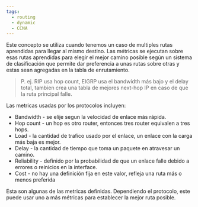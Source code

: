 ```yaml
---
tags:
  - routing
  - dynamic
  - CCNA
---
```


Este concepto se utiliza cuando tenemos un caso de multiples rutas aprendidas para llegar al mismo destino. Las métricas se ejecutan sobre esas rutas aprendidas para elegir el mejor camino posible según un sistema de clasificación que permite dar preferencia a unas rutas sobre otras y estas sean agregadas en la tabla de enrutamiento.

> P. ej. RIP usa hop count, EIGRP usa el bandwidth más bajo y el delay total, tambien crea una tabla de mejores next-hop IP en caso de que la ruta principal falle.  

Las metricas usadas por los protocolos incluyen:
- Bandwidth - se elije segun la velocidad de enlace más rápida.
- Hop count - un hop es otro router, entonces tres router equivalen a tres hops.
- Load - la cantidad de trafico usado por el enlace, un enlace con la carga más baja es mejor. 
- Delay - la cantidad de tiempo que toma un paquete en atravesar un camino.
- Reliability - definido por la probabilidad de que un enlace falle debido a errores o reinicios en la interface.
- Cost - no hay una definición fija en este valor, refleja una ruta más o menos preferida

Esta son algunas de las metricas definidas. Dependiendo el protocolo, este puede usar uno a más métricas para establecer la mejor ruta posible. 